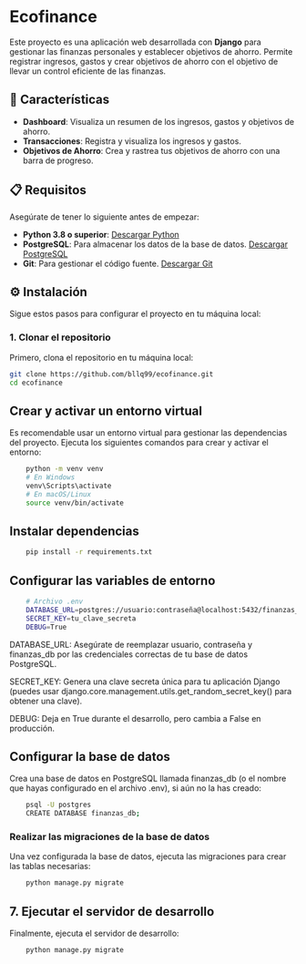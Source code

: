 # Ecofinance

Este proyecto es una aplicación web desarrollada con **Django** para gestionar las finanzas personales y establecer objetivos de ahorro. Permite registrar ingresos, gastos y crear objetivos de ahorro con el objetivo de llevar un control eficiente de las finanzas.

## 🚀 Características

- **Dashboard**: Visualiza un resumen de los ingresos, gastos y objetivos de ahorro.
- **Transacciones**: Registra y visualiza los ingresos y gastos.
- **Objetivos de Ahorro**: Crea y rastrea tus objetivos de ahorro con una barra de progreso.

## 📋 Requisitos

Asegúrate de tener lo siguiente antes de empezar:

- **Python 3.8 o superior**: [Descargar Python](https://www.python.org/downloads/)
- **PostgreSQL**: Para almacenar los datos de la base de datos. [Descargar PostgreSQL](https://www.postgresql.org/download/)
- **Git**: Para gestionar el código fuente. [Descargar Git](https://git-scm.com/)

## ⚙️ Instalación

Sigue estos pasos para configurar el proyecto en tu máquina local:

### 1. **Clonar el repositorio**

Primero, clona el repositorio en tu máquina local:

```bash
git clone https://github.com/bllq99/ecofinance.git
cd ecofinance
```

## Crear y activar un entorno virtual

Es recomendable usar un entorno virtual para gestionar las dependencias del proyecto. Ejecuta los siguientes comandos para crear y activar el entorno:

```bash
    python -m venv venv
    # En Windows
    venv\Scripts\activate
    # En macOS/Linux
    source venv/bin/activate
```

## Instalar dependencias 

```bash
    pip install -r requirements.txt
```

## Configurar las variables de entorno

```bash
    # Archivo .env
    DATABASE_URL=postgres://usuario:contraseña@localhost:5432/finanzas_db
    SECRET_KEY=tu_clave_secreta
    DEBUG=True
```

DATABASE_URL: Asegúrate de reemplazar usuario, contraseña y finanzas_db por las credenciales correctas de tu base de datos PostgreSQL.

SECRET_KEY: Genera una clave secreta única para tu aplicación Django (puedes usar django.core.management.utils.get_random_secret_key() para obtener una clave).

DEBUG: Deja en True durante el desarrollo, pero cambia a False en producción.

## Configurar la base de datos
Crea una base de datos en PostgreSQL llamada finanzas_db (o el nombre que hayas configurado en el archivo .env), si aún no la has creado:

```bash
    psql -U postgres
    CREATE DATABASE finanzas_db;
```
### Realizar las migraciones de la base de datos
Una vez configurada la base de datos, ejecuta las migraciones para crear las tablas necesarias:

```bash
    python manage.py migrate
```

## 7. Ejecutar el servidor de desarrollo
Finalmente, ejecuta el servidor de desarrollo:

```bash
    python manage.py migrate
```
